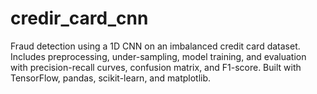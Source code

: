 # credir_card_cnn
Fraud detection using a 1D CNN on an imbalanced credit card dataset. Includes preprocessing, under-sampling, model training, and evaluation with precision-recall curves, confusion matrix, and F1-score. Built with TensorFlow, pandas, scikit-learn, and matplotlib.

